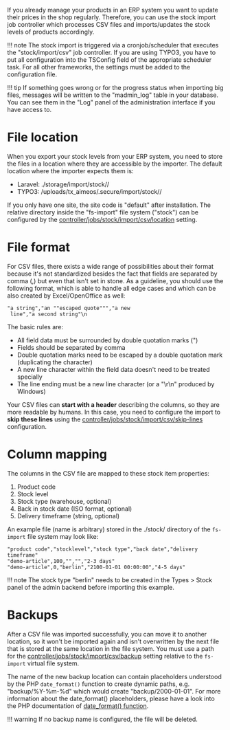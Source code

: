 If you already manage your products in an ERP system you want to update their prices in the shop regularly. Therefore, you can use the stock import job controller which processes CSV files and imports/updates the stock levels of products accordingly.

!!! note
    The stock import is triggered via a cronjob/scheduler that executes the "stock/import/csv" job controller.
    If you are using TYPO3, you have to put all configuration into the TSConfig field of the appropriate scheduler task. For all other frameworks, the settings must be added to the configuration file.

!!! tip
    If something goes wrong or for the progress status when importing big files, messages will be written to the "madmin_log" table in your database. You can see them in the "Log" panel of the administration interface if you have access to.

# File location

When you export your stock levels from your ERP system, you need to store the files in a location where they are accessible by the importer. The default location where the importer expects them is:

* Laravel: ./storage/import/stock/<sitecode>/
* TYPO3: /uploads/tx_aimeos/.secure/import/stock/<sitecode>/

If you only have one site, the site code is "default" after installation. The relative directory inside the "fs-import" file system ("stock") can be configured by the [controller/jobs/stock/import/csv/location](../config/controller-jobs/stock-import.md#location) setting.

# File format

For CSV files, there exists a wide range of possibilities about their format because it's not standardized besides the fact that fields are separated by comma (,) but even that isn't set in stone. As a guideline, you should use the following format, which is able to handle all edge cases and which can be also created by Excel/OpenOffice as well:

```
"a string","an ""escaped quote""","a new
 line","a second string"\n
```

The basic rules are:

* All field data must be surrounded by double quotation marks (")
* Fields should be separated by comma
* Double quotation marks need to be escaped by a double quotation mark (duplicating the character)
* A new line character within the field data doesn't need to be treated specially
* The line ending must be a new line character (or a "\r\n" produced by Windows)

Your CSV files can **start with a header** describing the columns, so they are more readable by humans. In this case, you need to configure the import to **skip these lines** using the [controller/jobs/stock/import/csv/skip-lines](../config/controller-jobs/stock-import.md#skip-lines) configuration.

# Column mapping

The columns in the CSV file are mapped to these stock item properties:

1. Product code
2. Stock level
3. Stock type (warehouse, optional)
4. Back in stock date (ISO format, optional)
5. Delivery timeframe (string, optional)

An example file (name is arbitrary) stored in the ./stock/ directory of the `fs-import` file system may look like:

```
"product code","stocklevel","stock type","back date","delivery timeframe"
"demo-article",100,"","","2-3 days"
"demo-article",0,"berlin","2100-01-01 00:00:00","4-5 days"
```

!!! note
    The stock type "berlin" needs to be created in the Types > Stock panel of the admin backend before importing this example.

# Backups

After a CSV file was imported successfully, you can move it to another location, so it won't be imported again and isn't overwritten by the next file that is stored at the same location in the file system. You must use a path for the [controller/jobs/stock/import/csv/backup](../config/controller-jobs/stock-import.md#backup) setting relative to the `fs-import` virtual file system.

The name of the new backup location can contain placeholders understood by the PHP `date_format()` function to create dynamic paths, e.g. "backup/%Y-%m-%d" which would create "backup/2000-01-01". For more information about the date_format() placeholders, please have a look into the PHP documentation of [date_format() function](https://www.php.net/manual/en/datetime.format.php).

!!! warning
    If no backup name is configured, the file will be deleted.
